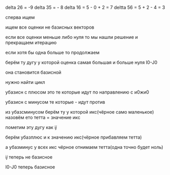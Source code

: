 ﻿delta 26 = -9
delta 35  = - 8
delta 16 = 5 - 0  + 2 = 7
deltta 56 = 5 + 2 - 4 = 3

сперва ищем 

ищем все оценки не базисных векторов

если все оценки меньше либо нуля то мы нашли решение и прекращаем итерацию

если хотя бы одна больше то продолжаем

берём ту дугу у которой оценка самая большая и больше нуля I0-J0

она становится базисной

нужно найти цикл

убазисн с плюсом это те которые идут по направлению с и0жи0 

убазисн с минусом те которые - идут против

из убазсминусом берём ту у которой икс(чёрное само маленькое) назовём ето тетта = значение икс

пометим эту дугу как i*j*

берём убазплюс и к значению икс(чёрное прибавляем тетта) 

а убазминус у всех икс чёрное отнимаем тетта(одна точно будет ноль)

i*j* теперь  не базисное

I0-J0 теперь базисное
